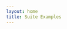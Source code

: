 ```yaml
---
layout: home
title: Suite Examples
---
```

<SuiteExamples/>

<script setup>
// noinspection ES6UnusedImports
import SuiteExamples from "./playground/SuiteExamples.vue";
</script>
